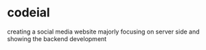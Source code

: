 # codeial
creating a social media website majorly focusing on server side and showing the backend development

